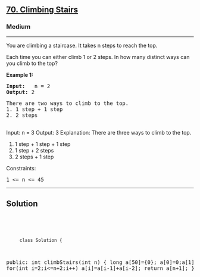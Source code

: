 
<h2><a href="https://leetcode.com/problems/climbing-stairs/description/">70. Climbing Stairs</a></h2>
<h3>Medium</h3>
<hr>
<div><p>
You are climbing a staircase. It takes n steps to reach the top.

Each time you can either climb 1 or 2 steps. In how many distinct ways can you climb to the top?
</p>


<p><strong>Example 1:</strong></p>
<pre><strong>Input:</strong>   n = 2
<strong>Output:</strong> 2
</pre>
<pre>
There are two ways to climb to the top.
1. 1 step + 1 step
2. 2 steps
  </pre>
  
Input: n = 3
Output: 3
Explanation: There are three ways to climb to the top.
1. 1 step + 1 step + 1 step
2. 1 step + 2 steps
3. 2 steps + 1 step
 

Constraints:
<pre>
1 <= n <= 45
</pre>
<hr>
 <h2><strong><b>Solution</b></strong></h2>
 <br>
 <pre>
 
         class Solution {
public:
    int climbStairs(int n) {
       long a[50]={0};
        a[0]=0;a[1]=1;
        for(int i=2;i<=n+2;i++) 
            a[i]=a[i-1]+a[i-2];
        return a[n+1];
    }
};
          
 </pre>

